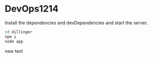 # DevOps1214

Install the dependencies and devDependencies and start the server.

```sh
cd dillinger
npm i
node app
```
new text
